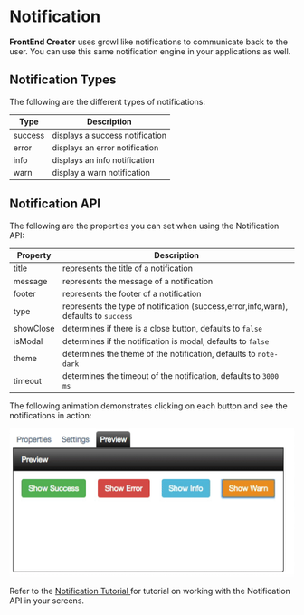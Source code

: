 # Notification

**FrontEnd Creator** uses growl like notifications to communicate back to the user. You can use this same notification engine in your applications as well. 

## Notification Types

The following are the different types of notifications:

Type | Description
---- | -----------
success | displays a success notification
error | displays an error notification
info | displays an info notification
warn | display a warn notification

## Notification API

The following are the properties you can set when using the Notification API:

Property | Description
-------- | -----------
title | represents the title of a notification
message | represents the message of a notification
footer | represents the footer of a notification
type | represents the type of notification (success,error,info,warn), defaults to `success`
showClose | determines if there is a close button, defaults to `false`
isModal | determines if the notification is modal, defaults to `false`
theme | determines the theme of the notification, defaults to `note-dark`
timeout | determines the timeout of the notification, defaults to `3000 ms`


The following animation demonstrates clicking on each button and see the notifications in action:

![Notification Animation](../../assets/images/notification.gif)

Refer to the [ Notification Tutorial ](../../tutorials/notification-screen.md) for tutorial on working with the Notification API in your screens.


